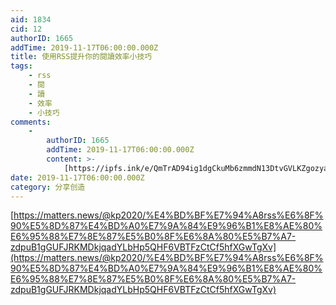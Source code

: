 ```yaml
---
aid: 1834
cid: 12
authorID: 1665
addTime: 2019-11-17T06:00:00.000Z
title: 使用RSS提升你的閱讀效率小技巧
tags:
    - rss
    - 閱
    - 讀
    - 效率
    - 小技巧
comments:
    -
        authorID: 1665
        addTime: 2019-11-17T06:00:00.000Z
        content: >-
            [https://ipfs.ink/e/QmTrAD94ig1dgCkuMb6zmmdN13DtvGVLKZgozyaSS7xNum](https://ipfs.ink/e/QmTrAD94ig1dgCkuMb6zmmdN13DtvGVLKZgozyaSS7xNum)
date: 2019-11-17T06:00:00.000Z
category: 分享创造
---
```


[https://matters.news/@kp2020/%E4%BD%BF%E7%94%A8rss%E6%8F%90%E5%8D%87%E4%BD%A0%E7%9A%84%E9%96%B1%E8%AE%80%E6%95%88%E7%8E%87%E5%B0%8F%E6%8A%80%E5%B7%A7-zdpuB1gGUFJRKMDkjqadYLbHp5QHF6VBTFzCtCf5hfXGwTgXv](https://matters.news/@kp2020/%E4%BD%BF%E7%94%A8rss%E6%8F%90%E5%8D%87%E4%BD%A0%E7%9A%84%E9%96%B1%E8%AE%80%E6%95%88%E7%8E%87%E5%B0%8F%E6%8A%80%E5%B7%A7-zdpuB1gGUFJRKMDkjqadYLbHp5QHF6VBTFzCtCf5hfXGwTgXv)
